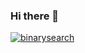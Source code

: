 ### Hi there 👋

[![binarysearch](https://binarysearch.com/api/shields/AlexHuang17)](https://binarysearch.com/@/AlexHuang17)

<!--
**Alex-V-Huang/Alex-V-Huang** is a ✨ _special_ ✨ repository because its `README.md` (this file) appears on your GitHub profile.

Here are some ideas to get you started:

- 🔭 I’m currently working on ...
- 🌱 I’m currently learning ...
- 👯 I’m looking to collaborate on ...
- 🤔 I’m looking for help with ...
- 💬 Ask me about ...
- 📫 How to reach me: ...
- 😄 Pronouns: ...
- ⚡ Fun fact: ...
-->
